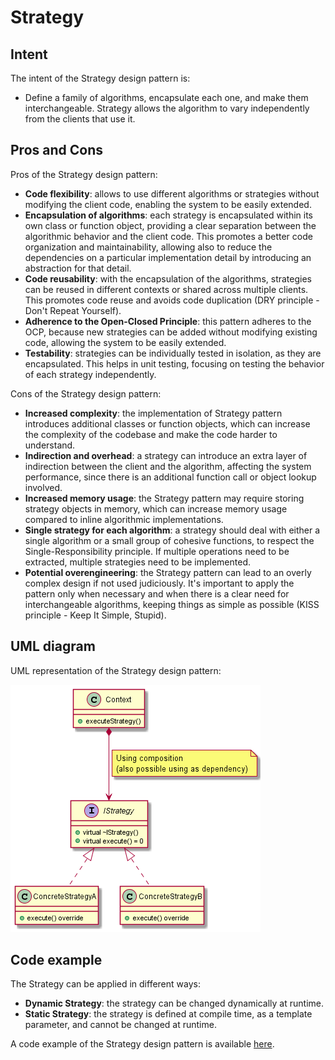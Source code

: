 # Strategy

## Intent

The intent of the Strategy design pattern is:

- Define a family of algorithms, encapsulate each one, and make them interchangeable. Strategy allows the algorithm to vary independently from the clients that use it.

## Pros and Cons

Pros of the Strategy design pattern:

- **Code flexibility**: allows to use different algorithms or strategies without modifying the client code, enabling the system to be easily extended.
- **Encapsulation of algorithms**: each strategy is encapsulated within its own class or function object, providing a clear separation between the algorithmic behavior and the client code. This promotes a better code organization and maintainability, allowing also to reduce the dependencies on a particular implementation detail by introducing an abstraction for that detail.
- **Code reusability**: with the encapsulation of the algorithms, strategies can be reused in different contexts or shared across multiple clients. This promotes code reuse and avoids code duplication (DRY principle - Don't Repeat Yourself).
- **Adherence to the Open-Closed Principle**: this pattern adheres to the OCP, because new strategies can be added without modifying existing code, allowing the system to be easily extended.
- **Testability**: strategies can be individually tested in isolation, as they are encapsulated. This helps in unit testing, focusing on testing the behavior of each strategy independently.

Cons of the Strategy design pattern:

- **Increased complexity**: the implementation of Strategy pattern introduces additional classes or function objects, which can increase the complexity of the codebase and make the code harder to understand.
- **Indirection and overhead**: a strategy can introduce an extra layer of indirection between the client and the algorithm, affecting the system performance, since there is an additional function call or object lookup involved.
- **Increased memory usage**: the Strategy pattern may require storing strategy objects in memory, which can increase memory usage compared to inline algorithmic implementations.
- **Single strategy for each algorithm**: a strategy should deal with either a single algorithm or a small group of cohesive functions, to respect the Single-Responsibility principle. If multiple operations need to be extracted, multiple strategies need to be implemented.
- **Potential overengineering**: the Strategy pattern can lead to an overly complex design if not used judiciously. It's important to apply the pattern only when necessary and when there is a clear need for interchangeable algorithms, keeping things as simple as possible (KISS principle - Keep It Simple, Stupid).

## UML diagram

UML representation of the Strategy design pattern:

![](./assets/Strategy_diagram.png)

## Code example

The Strategy can be applied in different ways:

- **Dynamic Strategy**: the strategy can be changed dynamically at runtime.
- **Static Strategy**: the strategy is defined at compile time, as a template parameter, and cannot be changed at runtime.

A code example of the Strategy design pattern is available [here](./src/strategy/main.cpp).
